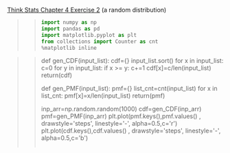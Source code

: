 [Think Stats Chapter 4 Exercise 2](http://greenteapress.com/thinkstats2/html/thinkstats2005.html#toc41) (a random distribution)

>> ```python
>> import numpy as np
>> import pandas as pd
>> import matplotlib.pyplot as plt
>> from collections import Counter as cnt
>> %matplotlib inline

>> def gen_CDF(input_list):
>>   cdf={}
>>   input_list.sort()
>>   for x in input_list: 
>>     c=0
>>     for y in input_list:
>>         if x >= y:
>>             c+=1
>>     cdf[x]=c/len(input_list)
>> return(cdf)
>> 
>> def gen_PMF(input_list):
>>  pmf={}
>>  list_cnt=cnt(input_list)
>>  for x in list_cnt:
>>      pmf[x]=x/len(input_list)
>>  return(pmf)
>> 
>> inp_arr=np.random.random(1000)
>> cdf=gen_CDF(inp_arr)
>> pmf=gen_PMF(inp_arr)
>> plt.plot(pmf.keys(),pmf.values() , drawstyle='steps', linestyle='-', alpha=0.5,c='r')
>> plt.plot(cdf.keys(),cdf.values() , drawstyle='steps', linestyle='-', alpha=0.5,c='b')
>> ```
